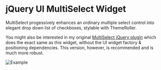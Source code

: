 # jQuery UI MultiSelect Widget

MultiSelect progessively enhances an ordinary multiple select control into elegant drop down list of checkboxes, stylable with ThemeRoller.  

You might also be interested in my original [MultiSelect jQuery plugin](http://github.com/ehynds/jquery-multiselect) which does the exact same
as this widget, without the UI widget factory & positioning dependencies.  This version, however, is recommended and is much more robust.

![Example](http://www.erichynds.com/examples/jquery-multiselect/screenshot.gif)
